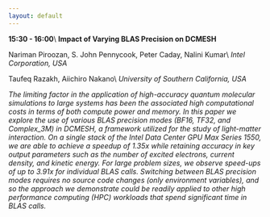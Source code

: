 ```yaml
---
layout: default
---
```


**15:30 - 16:00**\\
**Impact of Varying BLAS Precision on DCMESH**

Nariman Piroozan, S. John Pennycook, Peter Caday, Nalini Kumar\\
_Intel Corporation, USA_

Taufeq Razakh, Aiichiro Nakano\\
_University of Southern California, USA_

_The limiting factor in the application of high-accuracy quantum molecular simulations to large systems has been the associated high computational costs in terms of both compute power and memory. In this paper we explore the use of various BLAS precision modes (BF16, TF32, and Complex_3M) in DCMESH, a framework utilized for the study of light-matter interaction. On a single stack of the Intel Data Center GPU Max Series 1550, we are able to achieve a speedup of 1.35x while retaining accuracy in key output parameters such as the number of excited electrons, current density, and kinetic energy. For large problem sizes, we observe speed-ups of up to 3.91x for individual BLAS calls. Switching between BLAS precision modes requires no source code changes (only environment variables), and so the approach we demonstrate could be readily applied to other high performance computing (HPC) workloads that spend significant time in BLAS calls._